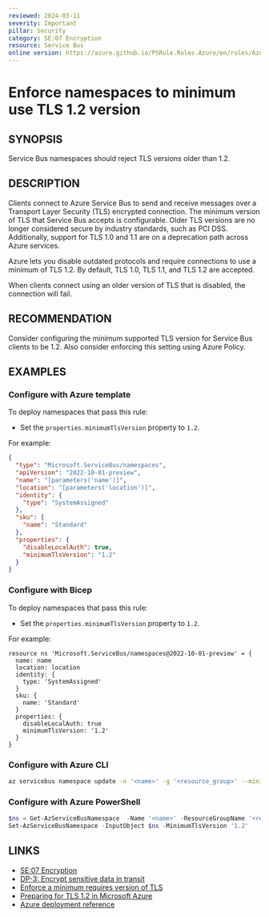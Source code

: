 ```yaml
---
reviewed: 2024-03-11
severity: Important
pillar: Security
category: SE:07 Encryption
resource: Service Bus
online version: https://azure.github.io/PSRule.Rules.Azure/en/rules/Azure.ServiceBus.MinTLS/
---
```


# Enforce namespaces to minimum use TLS 1.2 version

## SYNOPSIS

Service Bus namespaces should reject TLS versions older than 1.2.

## DESCRIPTION

Clients connect to Azure Service Bus to send and receive messages over a Transport Layer Security (TLS) encrypted connection.
The minimum version of TLS that Service Bus accepts is configurable.
Older TLS versions are no longer considered secure by industry standards, such as PCI DSS.
Additionally, support for TLS 1.0 and 1.1 are on a deprecation path across Azure services.

Azure lets you disable outdated protocols and require connections to use a minimum of TLS 1.2.
By default, TLS 1.0, TLS 1.1, and TLS 1.2 are accepted.

When clients connect using an older version of TLS that is disabled, the connection will fail.

## RECOMMENDATION

Consider configuring the minimum supported TLS version for Service Bus clients to be 1.2.
Also consider enforcing this setting using Azure Policy.

## EXAMPLES

### Configure with Azure template

To deploy namespaces that pass this rule:

- Set the `properties.minimumTlsVersion` property to `1.2`.

For example:

```json
{
  "type": "Microsoft.ServiceBus/namespaces",
  "apiVersion": "2022-10-01-preview",
  "name": "[parameters('name')]",
  "location": "[parameters('location')]",
  "identity": {
    "type": "SystemAssigned"
  },
  "sku": {
    "name": "Standard"
  },
  "properties": {
    "disableLocalAuth": true,
    "minimumTlsVersion": "1.2"
  }
}
```

### Configure with Bicep

To deploy namespaces that pass this rule:

- Set the `properties.minimumTlsVersion` property to `1.2`.

For example:

```bicep
resource ns 'Microsoft.ServiceBus/namespaces@2022-10-01-preview' = {
  name: name
  location: location
  identity: {
    type: 'SystemAssigned'
  }
  sku: {
    name: 'Standard'
  }
  properties: {
    disableLocalAuth: true
    minimumTlsVersion: '1.2'
  }
}
```

<!-- external:avm avm/res/service-bus/namespace minimumTlsVersion -->

### Configure with Azure CLI

```bash
az servicebus namespace update -n '<name>' -g '<resource_group>' --minimum-tls-version '1.2'
```

### Configure with Azure PowerShell

```powershell
$ns = Get-AzServiceBusNamespace  -Name '<name>' -ResourceGroupName '<resource_group>'
Set-AzServiceBusNamespace -InputObject $ns -MinimumTlsVersion '1.2'
```

## LINKS

- [SE:07 Encryption](https://learn.microsoft.com/azure/well-architected/security/encryption#data-in-transit)
- [DP-3: Encrypt sensitive data in transit](https://learn.microsoft.com/security/benchmark/azure/baselines/service-bus-security-baseline#dp-3-encrypt-sensitive-data-in-transit)
- [Enforce a minimum requires version of TLS](https://learn.microsoft.com/azure/service-bus-messaging/transport-layer-security-enforce-minimum-version)
- [Preparing for TLS 1.2 in Microsoft Azure](https://azure.microsoft.com/updates/azuretls12/)
- [Azure deployment reference](https://learn.microsoft.com/azure/templates/microsoft.servicebus/namespaces)

